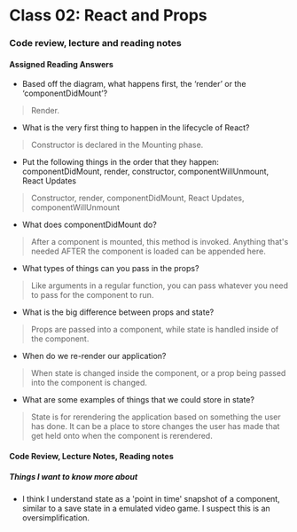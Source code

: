 # Class 02: React and Props

### Code review, lecture and reading notes


#### Assigned Reading Answers

- Based off the diagram, what happens first, the ‘render’ or the ‘componentDidMount’?

> Render.

- What is the very first thing to happen in the lifecycle of React?

> Constructor is declared in the Mounting phase.

- Put the following things in the order that they happen: componentDidMount, render, constructor, componentWillUnmount, React Updates

> Constructor, render, componentDidMount, React Updates, componentWillUnmount

- What does componentDidMount do?

> After a component is mounted, this method is invoked.  Anything that's needed AFTER the component is loaded can be appended here.

- What types of things can you pass in the props?

> Like arguments in a regular function, you can pass whatever you need to pass for the component to run.

- What is the big difference between props and state?

> Props are passed into a component, while state is handled inside of the component.

- When do we re-render our application?

> When state is changed inside the component, or a prop being passed into the component is changed.

- What are some examples of things that we could store in state?

> State is for rerendering the application based on something the user has done.  It can be a place to store changes the user has made that get held onto when the component is rerendered.


#### Code Review, Lecture Notes, Reading notes



##### Things I want to know more about

- I think I understand state as a 'point in time' snapshot of a component, similar to a save state in a emulated video game.  I suspect this is an oversimplification.